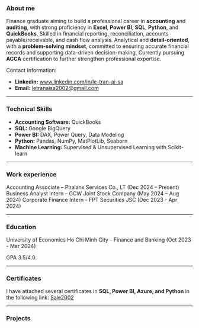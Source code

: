 ### About me
Finance graduate aiming to build a professional career in **accounting** and **auditing**, with strong proficiency in **Excel**, **Power BI**, **SQL**, **Python**, and **QuickBooks**. Skilled in financial reporting, reconciliation, accounts payable/receivable, and cash flow analysis. Analytical and **detail-oriented**, with a **problem-solving mindset**, committed to ensuring accurate financial records and supporting data-driven decision-making. Currently pursuing **ACCA** certification to further strengthen professional expertise.

Contact Information: 
* **Linkedin:** www.linkedin.com/in/le-tran-ai-sa
* **Email:** letranaisa2002@gmail.com

---
### Technical Skills
* **Accounting Software:** QuickBooks
* **SQL:** Google BigQuery
* **Power BI:** DAX, Power Query, Data Modeling
* **Python:** Pandas, NumPy, MatPlotLib, Seaborn
* **Machine Learning:** Supervised & Unsupervised Learning with Scikit-learn

---

### Work experience
Accounting Associate – Phalanx Services Co., LT (Dec 2024 – Present)
Business Analyst Intern – GCW Joint Stock Company (May 2024 – Aug 2024)
Corporate Finance Intern - FPT Securities JSC (Dec 2023 - Apr 2024)

---

### Education
University of Economics Ho Chi Minh City - Finance and Banking (Oct 2023 - Mar 2024)

GPA 3.5/4.0.

---
### Certificates
I have attached several certificates in **SQL, Power BI, Azure, and Python** in the following link: [Sale2002](https://github.com/Sale2002/Sale2002)

---

### Projects
